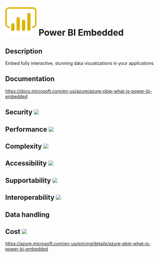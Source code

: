 # <img src ="../img/Power BI Embedded.svg" width=100 /> Power BI Embedded                 



## Description										
Embed fully interactive, stunning data visualizations in your applications



## Documentation
https://docs.microsoft.com/en-us/azure/azure-pbie-what-is-power-bi-embedded


## Security		<img src="../img/star.png" width=100 />  



## Performance		<img src="../img/star.png" width=100 />


	
## Complexity		<img src="../img/star.png" width=100 />



## Accessibility		<img src="../img/star.png" width=100 />



## Supportability		<img src="../img/star.png" width=100 />



## Interoperability		<img src="../img/star.png" width=100 />



## Data handling



## Cost 		<img src="../img/star.png" width=100 />

https://azure.microsoft.com/en-us/pricing/details/azure-pbie-what-is-power-bi-embedded




